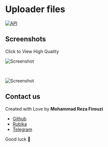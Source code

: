 # Uploader files


[![API](https://img.shields.io/badge/API-26%2B-brightgreen.svg?style=flat)](https://android-arsenal.com/api?level=26)

## Screenshots

Click to View High Quality

![Screenshot](https://uploadkon.ir/uploads/19b006_24Screenshot-2024-04-06-23-52-41-380-com-firouzi-uploader.jpg)

</br>

![Screenshot](https://dl.up4u.ir/dee-Screenshot_2024-03-06-20-42-31-880_com.firouzi.uploader.jpg)




## Contact us

Created with Love by **Mohammad Reza Firouzi** 

* [Github](https://github.com/MohammadrezaFirouzi/)
* [Rubika](https://rubika.ir/Mohamadreza_firouzim)
* [Telegram](https://t.me/Mohamadreza_firouziii)






Good luck 🌟



